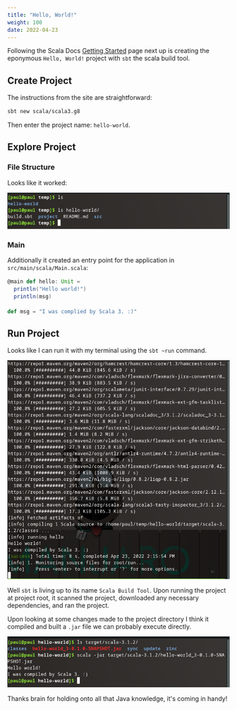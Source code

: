 ```yaml
---
title: "Hello, World!"
weight: 100
date: 2022-04-23
---
```


Following the Scala Docs [Getting Started]() page next up is creating the eponymous `Hello, World!` project with `sbt` the scala build tool.

## Create Project

The instructions from the site are straightforward:

```bash
sbt new scala/scala3.g8
```

Then enter the project name: `hello-world`.

## Explore Project

### File Structure

Looks like it worked:

![sbt new scala/scala3.g8](pictures/sbt-new.png)

### Main

Additionally it created an entry point for the application in `src/main/scala/Main.scala`:

```scala
@main def hello: Unit = 
  println("Hello world!")
  println(msg)

def msg = "I was complied by Scala 3. :)"
```

## Run Project

Looks like I can run it with my terminal using the `sbt ~run` command.

![sbt ~run](pictures/sbt-run.png)

Well `sbt` is living up to its name `Scala Build Tool`. Upon running the project at project root, it scanned the project, downloaded any necessary dependencies, and ran the project. 

Upon looking at some changes made to the project directory I think it compiled and built a `.jar` file we can probably execute directly.

![scala -jar jar-file](pictures/scala-jar.png)

Thanks brain for holding onto all that Java knowledge, it's coming in handy!